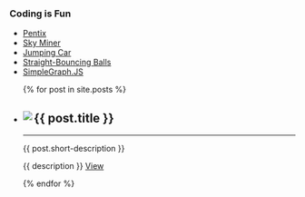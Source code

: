 ### Coding is Fun
- [Pentix](https://truemaxdh.github.io/CodingIsFun/game_pentix/www/)
- [Sky Miner](https://truemaxdh.github.io/CodingIsFun/game_shooting/www/)
- [Jumping Car](https://truemaxdh.github.io/CodingIsFun/game_hscroll_car/)
- [Straight-Bouncing Balls](https://truemaxdh.github.io/CodingIsFun/lab_straight-bouncing_balls/)
- [SimpleGraph.JS](https://truemaxdh.github.io/simpleGraph.js/)


<ul>
  {% for post in site.posts %}
    <li>
      <div class="card">
        <img src="{{ post.thumb }}" align="left" class="img">
        <h2>{{ post.title }}</h2>
        <hr>
        <p>{{ post.short-description }}</p>
        <p class="detail">
          {{ description }}
          <a href="{{ post.url }}">View</a>
        </p>
      </div>
    </li>
  {% endfor %}
</ul>
